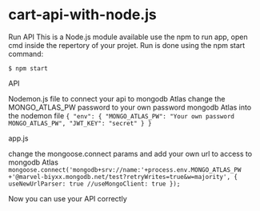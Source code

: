 # cart-api-with-node.js

Run API
This is a Node.js module available use the npm to run app, open cmd inside the repertory of your projet. Run is done using the npm start command:

`$ npm start`

API

Nodemon.js file
to connect your api to mongodb Atlas change the MONGO_ATLAS_PW password to your own password mongodb Atlas into the nodemon file
``{
    "env": {
        "MONGO_ATLAS_PW": "Your own password MONGO_ATLAS_PW",
        "JWT_KEY": "secret"
    }
}
``

app.js

change the mongoose.connect params and add your own url to access to mongodb Atlas 
``
mongoose.connect('mongodb+srv://name:'+process.env.MONGO_ATLAS_PW +'@marvel-biyxx.mongodb.net/test?retryWrites=true&w=majority', {
    useNewUrlParser: true
    //useMongoClient: true
});
``

Now you can use your API correctly
